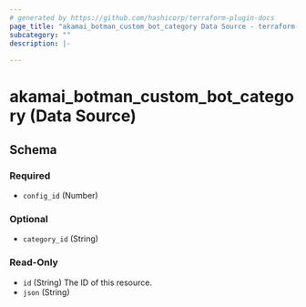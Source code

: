 ```yaml
---
# generated by https://github.com/hashicorp/terraform-plugin-docs
page_title: "akamai_botman_custom_bot_category Data Source - terraform-provider-akamai"
subcategory: ""
description: |-
  
---
```


# akamai_botman_custom_bot_category (Data Source)





<!-- schema generated by tfplugindocs -->
## Schema

### Required

- `config_id` (Number)

### Optional

- `category_id` (String)

### Read-Only

- `id` (String) The ID of this resource.
- `json` (String)
